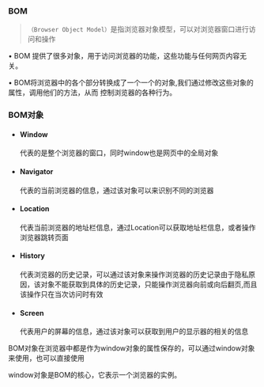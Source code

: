 ### BOM

> `（Browser Object Model）`是指浏览器对象模型，可以对浏览器窗口进行访问和操作

• BOM 提供了很多对象，用于访问浏览器的功能，这些功能与任何网页内容无关。 

• BOM将浏览器中的各个部分转换成了一个一个的对象,我们通过修改这些对象的属性，调用他们的方法，从而 控制浏览器的各种行为。

 

### BOM对象

- ####  Window    

  代表的是整个浏览器的窗口，同时window也是网页中的全局对象

- #### Navigator 

  代表的当前浏览器的信息，通过该对象可以来识别不同的浏览器 


- #### Location  

   代表当前浏览器的地址栏信息，通过Location可以获取地址栏信息，或者操作浏览器跳转页面

- #### History 

  代表浏览器的历史记录，可以通过该对象来操作浏览器的历史记录由于隐私原因，该对象不能获取到具体的历史记录，只能操作浏览器向前或向后翻页,而且该操作只在当次访问时有效

- #### Screen

  代表用户的屏幕的信息，通过该对象可以获取到用户的显示器的相关的信息		

 	

BOM对象在浏览器中都是作为window对象的属性保存的，可以通过window对象来使用，也可以直接使用

window对象是BOM的核心，它表示一个浏览器的实例。 